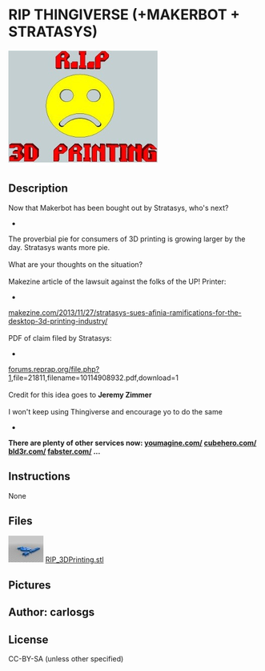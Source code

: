RIP THINGIVERSE (+MAKERBOT + STRATASYS)
===============

![Image](img/RIP3DPrinting_display_large_display_large.jpg "Title")

Description
--------
Now that Makerbot has been bought out by Stratasys, who's next?  <br />
-  <br />
The proverbial pie for consumers of 3D printing is growing larger by the day. Stratasys wants more pie.  <br />
<br />
What are your thoughts on the situation?  <br />
<br />
Makezine article of the lawsuit against the folks of the UP! Printer:   <br />
-  <br />
<a href="http://makezine.com/2013/11/27/stratasys-sues-afinia-ramifications-for-the-desktop-3d-printing-industry/" target="_blank" rel="nofollow">makezine.com/2013/11/27/stratasys-sues-afinia-ramifications-for-the-desktop-3d-printing-industry/</a> <br />
<br />
PDF of claim filed by Stratasys:   <br />
-  <br />
<a href="http://forums.reprap.org/file.php?1" target="_blank" rel="nofollow">forums.reprap.org/file.php?1</a>,file=21811,filename=10114908932.pdf,download=1  <br />
<br />
Credit for this idea goes to **Jeremy Zimmer**  <br />
<br />
I won't keep using Thingiverse and encourage yo to do the same  <br />
-  <br />
**There are plenty of other services now: <a href="https://www.youmagine.com/" target="_blank" rel="nofollow">youmagine.com/</a> <a href="https://cubehero.com/" target="_blank" rel="nofollow">cubehero.com/</a> <a href="http://www.bld3r.com/" target="_blank" rel="nofollow">bld3r.com/</a> <a href="http://www.fabster.com/" target="_blank" rel="nofollow">fabster.com/</a> ...**

Instructions
--------
None

Files
--------
![Image](img/RIP_3DPrinting_preview_tinycard.jpg "Title")
 [ RIP_3DPrinting.stl](RIP_3DPrinting.stl "Title")  



Pictures
--------


Author: carlosgs
--------


License
--------
CC-BY-SA (unless other specified)

